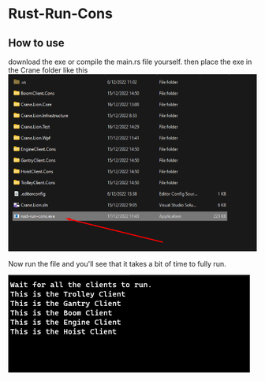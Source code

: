 # Rust-Run-Cons

## How to use
download the exe or compile the main.rs file yourself.
then place the exe in the Crane folder like this ![screenshot showing where to place it](images/tutorial.png)

Now run the file and you'll see that it takes a bit of time to fully run. 

![screenshot of the terminal](images/tutorial2.png)
